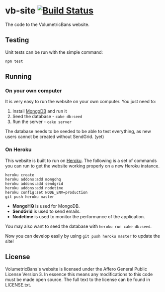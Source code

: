 # vb-site [![Build Status](https://travis-ci.org/VolumetricPixels/vb-bans.png)](https://travis-ci.org/VolumetricPixels/vb-bans)

The code to the VolumetricBans website.

## Testing

Unit tests can be run with the simple command:

```
npm test
```

## Running

### On your own computer

It is very easy to run the website on your own computer. You just need to:

1. Install [MongoDB](http://www.mongodb.org/) and run it
2. Seed the database - `cake db:seed`
3. Run the server - `cake server`

The database needs to be seeded to be able to test everything, as new users
cannot be created without SendGrid. (yet)

### On Heroku

This website is built to run on [Heroku](http://heroku.com). The following is a set of commands
you can run to get the website working properly on a new Heroku instance.

```
heroku create
heroku addons:add mongohq
heroku addons:add sendgrid
heroku addons:add nodetime
heroku config:set NODE_ENV=production
git push heroku master
```

* **MongoHQ** is used for MongoDB.
* **SendGrid** is used to send emails.
* **Nodetime** is used to monitor the performance of the application.

You may also want to seed the database with `heroku run cake db:seed`.

Now you can develop easily by using `git push heroku master` to update the site!

## License

VolumetricBans's website is licensed under the Affero General Public License Version 3. In essence this means any modifications to this code must be made open source. The full text to the license can be found in LICENSE.txt.
